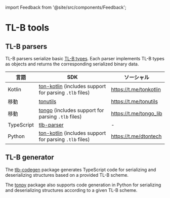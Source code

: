 import Feedback from '@site/src/components/Feedback';

# TL-B tools

## TL-B parsers

TL-B parsers serialize basic [TL-B types](/v3/documentation/data-formats/tlb/tl-b-types). Each parser implements TL-B types as objects and returns the corresponding serialized binary data.

| 言語         | SDK                                                                                                                                    | ソーシャル                                                                       |
| ---------- | -------------------------------------------------------------------------------------------------------------------------------------- | --------------------------------------------------------------------------- |
| Kotlin     | [ton-kotlin](https://github.com/ton-community/ton-kotlin/tree/main/tlb) (includes support for parsing `.tlb` files) | https://t.me/tonkotlin                      |
| 移動         | [tonutils](https://github.com/xssnick/tonutils-go/tree/master/tlb)                                                                     | https://t.me/tonutils                       |
| 移動         | [tongo](https://github.com/tonkeeper/tongo/tree/master/tlb) (includes support for parsing `.tlb` files)             | https://t.me/tongo_lib |
| TypeScript | [tlb-parser](https://github.com/ton-community/tlb-parser)                                                                              | -                                                                           |
| Python     | [ton-kotlin](https://github.com/disintar/tonpy) (includes support for parsing `.tlb` files)                         | https://t.me/dtontech                       |

## TL-B generator

The [tlb-codegen](https://github.com/ton-community/tlb-codegen) package generates TypeScript code for serializing and deserializing structures based on a provided TL-B scheme.

The [tonpy](https://github.com/disintar/tonpy) package also supports code generation in Python for serializing and deserializing structures according to a given TL-B scheme. <Feedback />

